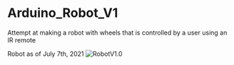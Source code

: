 # Arduino_Robot_V1
Attempt at making a robot with wheels that is controlled by a user using an IR remote

Robot as of July 7th, 2021
![RobotV1.0](https://github.com/JoshuaP199/Arduino_Robot_V1/7_18_2021.jpeg?raw=true)

